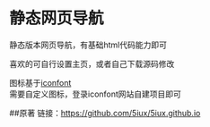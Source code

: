 # 静态网页导航
静态版本网页导航，有基础html代码能力即可

喜欢的可自行设置主页，或者自己下载源码修改

图标基于[iconfont](https://www.iconfont.cn/)   
需要自定义图标，登录iconfont网站自建项目即可

##原著
链接：https://github.com/5iux/5iux.github.io

